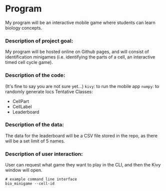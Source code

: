 # Program
My program will be an interactive mobile game where students can learn biology concepts.

### Description of project goal:
My program will be hosted online on Github pages, and will consist of identification minigames (i.e. identifying the parts of a cell, an interactive timed cell cycle game).

### Description of the code:
(It's fine to say you are not sure yet...)
`kivy`: to run the mobile app
`numpy`: to randomly generate locs
Tentative Classes:
- CellPart
- CellLabel
- Leaderboard

### Description of the data:
The data for the leaderboard will be a CSV file stored in the repo, as there will be a set limit of 5 names.

### Description of user interaction:
User can request what game they want to play in the CLI, and then the Kivy window will open.
```
# example command line interface
bio_minigame --cell-id
```
